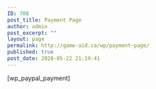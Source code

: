 ```yaml
---
ID: 708
post_title: Payment Page
author: admin
post_excerpt: ""
layout: page
permalink: http://game-aid.ca/wp/payment-page/
published: true
post_date: 2020-05-22 21:19:41
---
```

[wp_paypal_payment]

&nbsp;